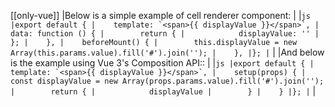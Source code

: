 [[only-vue]]
|Below is a simple example of cell renderer component:
|
|```js
|export default {
|    template: `<span>{{ displayValue }}</span>`,
|    data: function () {
|        return {
|            displayValue: ''
|        };
|    },
|    beforeMount() {
|        this.displayValue = new Array(this.params.value).fill('#').join('');
|    },
|};
|```
|
|And below is the example using Vue 3's Composition API::
|
|```js
|export default {
|    template: `<span>{{ displayValue }}</span>`,
|    setup(props) {
|        const displayValue = new Array(props.params.value).fill('#').join('');
|        return {
|            displayValue
|        }
|    }
|};
|```
|
 
